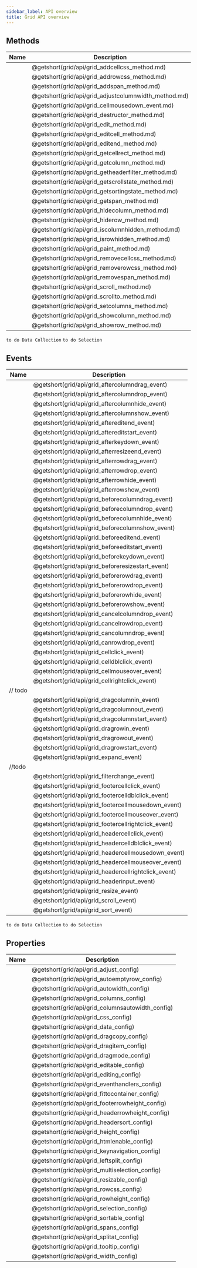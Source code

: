```yaml
---
sidebar_label: API overview
title: Grid API overview
---
```


## Methods

| Name                                          | Description                                          |
| --------------------------------------------- | ---------------------------------------------------- |
| [](grid/api/grid_addcellcss_method.md)        | @getshort(grid/api/grid_addcellcss_method.md)        |
| [](grid/api/grid_addrowcss_method.md)         | @getshort(grid/api/grid_addrowcss_method.md)         |
| [](grid/api/grid_addspan_method.md)           | @getshort(grid/api/grid_addspan_method.md)           |
| [](grid/api/grid_adjustcolumnwidth_method.md) | @getshort(grid/api/grid_adjustcolumnwidth_method.md) |
| [](grid/api/grid_cellmousedown_event.md)      | @getshort(grid/api/grid_cellmousedown_event.md)      |
| [](grid/api/grid_destructor_method.md)        | @getshort(grid/api/grid_destructor_method.md)        |
| [](grid/api/grid_edit_method.md)              | @getshort(grid/api/grid_edit_method.md)              |
| [](grid/api/grid_editcell_method.md)          | @getshort(grid/api/grid_editcell_method.md)          |
| [](grid/api/grid_editend_method.md)           | @getshort(grid/api/grid_editend_method.md)           |
| [](grid/api/grid_getcellrect_method.md)       | @getshort(grid/api/grid_getcellrect_method.md)       |
| [](grid/api/grid_getcolumn_method.md)         | @getshort(grid/api/grid_getcolumn_method.md)         |
| [](grid/api/grid_getheaderfilter_method.md)   | @getshort(grid/api/grid_getheaderfilter_method.md)   |
| [](grid/api/grid_getscrollstate_method.md)    | @getshort(grid/api/grid_getscrollstate_method.md)    |
| [](grid/api/grid_getsortingstate_method.md)   | @getshort(grid/api/grid_getsortingstate_method.md)   |
| [](grid/api/grid_getspan_method.md)           | @getshort(grid/api/grid_getspan_method.md)           |
| [](grid/api/grid_hidecolumn_method.md)        | @getshort(grid/api/grid_hidecolumn_method.md)        |
| [](grid/api/grid_hiderow_method.md)           | @getshort(grid/api/grid_hiderow_method.md)           |
| [](grid/api/grid_iscolumnhidden_method.md)    | @getshort(grid/api/grid_iscolumnhidden_method.md)    |
| [](grid/api/grid_isrowhidden_method.md)       | @getshort(grid/api/grid_isrowhidden_method.md)       |
| [](grid/api/grid_paint_method.md)             | @getshort(grid/api/grid_paint_method.md)             |
| [](grid/api/grid_removecellcss_method.md)     | @getshort(grid/api/grid_removecellcss_method.md)     |
| [](grid/api/grid_removerowcss_method.md)      | @getshort(grid/api/grid_removerowcss_method.md)      |
| [](grid/api/grid_removespan_method.md)        | @getshort(grid/api/grid_removespan_method.md)        |
| [](grid/api/grid_scroll_method.md)            | @getshort(grid/api/grid_scroll_method.md)            |
| [](grid/api/grid_scrollto_method.md)          | @getshort(grid/api/grid_scrollto_method.md)          |
| [](grid/api/grid_setcolumns_method.md)        | @getshort(grid/api/grid_setcolumns_method.md)        |
| [](grid/api/grid_showcolumn_method.md)        | @getshort(grid/api/grid_showcolumn_method.md)        |
| [](grid/api/grid_showrow_method.md)           | @getshort(grid/api/grid_showrow_method.md)           |

`to do Data Collection`
`to do Selection`

## Events

| Name                                         | Description                                         |
| -------------------------------------------- | --------------------------------------------------- |
| [](grid/api/grid_aftercolumndrag_event.md)      | @getshort(grid/api/grid_aftercolumndrag_event)      |
| [](grid/api/grid_aftercolumndrop_event.md)      | @getshort(grid/api/grid_aftercolumndrop_event)      |
| [](grid/api/grid_aftercolumnhide_event.md)      | @getshort(grid/api/grid_aftercolumnhide_event)      |
| [](grid/api/grid_aftercolumnshow_event.md)      | @getshort(grid/api/grid_aftercolumnshow_event)      |
| [](grid/api/grid_aftereditend_event.md)         | @getshort(grid/api/grid_aftereditend_event)         |
| [](grid/api/grid_aftereditstart_event.md)       | @getshort(grid/api/grid_aftereditstart_event)       |
| [](grid/api/grid_afterkeydown_event.md)         | @getshort(grid/api/grid_afterkeydown_event)         |
| [](grid/api/grid_afterresizeend_event.md)       | @getshort(grid/api/grid_afterresizeend_event)       |
| [](grid/api/grid_afterrowdrag_event.md)         | @getshort(grid/api/grid_afterrowdrag_event)         |
| [](grid/api/grid_afterrowdrop_event.md)         | @getshort(grid/api/grid_afterrowdrop_event)         |
| [](grid/api/grid_afterrowhide_event.md)         | @getshort(grid/api/grid_afterrowhide_event)         |
| [](grid/api/grid_afterrowshow_event.md)         | @getshort(grid/api/grid_afterrowshow_event)         |
| [](grid/api/grid_beforecolumndrag_event.md)     | @getshort(grid/api/grid_beforecolumndrag_event)     |
| [](grid/api/grid_beforecolumndrop_event.md)     | @getshort(grid/api/grid_beforecolumndrop_event)     |
| [](grid/api/grid_beforecolumnhide_event.md)     | @getshort(grid/api/grid_beforecolumnhide_event)     |
| [](grid/api/grid_beforecolumnshow_event.md)     | @getshort(grid/api/grid_beforecolumnshow_event)     |
| [](grid/api/grid_beforeeditend_event.md)        | @getshort(grid/api/grid_beforeeditend_event)        |
| [](grid/api/grid_beforeeditstart_event.md)      | @getshort(grid/api/grid_beforeeditstart_event)      |
| [](grid/api/grid_beforekeydown_event.md)        | @getshort(grid/api/grid_beforekeydown_event)        |
| [](grid/api/grid_beforeresizestart_event.md)    | @getshort(grid/api/grid_beforeresizestart_event)    |
| [](grid/api/grid_beforerowdrag_event.md)        | @getshort(grid/api/grid_beforerowdrag_event)        |
| [](grid/api/grid_beforerowdrop_event.md)        | @getshort(grid/api/grid_beforerowdrop_event)        |
| [](grid/api/grid_beforerowhide_event.md)        | @getshort(grid/api/grid_beforerowhide_event)        |
| [](grid/api/grid_beforerowshow_event.md)        | @getshort(grid/api/grid_beforerowshow_event)        |
| [](grid/api/grid_cancelcolumndrop_event.md)     | @getshort(grid/api/grid_cancelcolumndrop_event)     |
| [](grid/api/grid_cancelrowdrop_event.md)        | @getshort(grid/api/grid_cancelrowdrop_event)        |
| [](grid/api/grid_cancolumndrop_event.md)        | @getshort(grid/api/grid_cancolumndrop_event)        |
| [](grid/api/grid_canrowdrop_event.md)           | @getshort(grid/api/grid_canrowdrop_event)           |
| [](grid/api/grid_cellclick_event.md)            | @getshort(grid/api/grid_cellclick_event)            |
| [](grid/api/grid_celldblclick_event.md)         | @getshort(grid/api/grid_celldblclick_event)         |
| [](grid/api/grid_cellmouseover_event.md)        | @getshort(grid/api/grid_cellmouseover_event)        |
| [](grid/api/grid_cellrightclick_event.md)       | @getshort(grid/api/grid_cellrightclick_event)       |
| [](grid/api/grid_data_object.md)  // todo       |                                                     |
| [](grid/api/grid_dragcolumnin_event.md)         | @getshort(grid/api/grid_dragcolumnin_event)         |
| [](grid/api/grid_dragcolumnout_event.md)        | @getshort(grid/api/grid_dragcolumnout_event)        |
| [](grid/api/grid_dragcolumnstart_event.md)      | @getshort(grid/api/grid_dragcolumnstart_event)      |
| [](grid/api/grid_dragrowin_event.md)            | @getshort(grid/api/grid_dragrowin_event)            |
| [](grid/api/grid_dragrowout_event.md)           | @getshort(grid/api/grid_dragrowout_event)           |
| [](grid/api/grid_dragrowstart_event.md)         | @getshort(grid/api/grid_dragrowstart_event)         |
| [](grid/api/grid_expand_event.md)               | @getshort(grid/api/grid_expand_event)               |
| [](grid/api/grid_export_object.md)  //todo      |                                                     |
| [](grid/api/grid_filterchange_event.md)         | @getshort(grid/api/grid_filterchange_event)         |
| [](grid/api/grid_footercellclick_event.md)      | @getshort(grid/api/grid_footercellclick_event)      |
| [](grid/api/grid_footercelldblclick_event.md)   | @getshort(grid/api/grid_footercelldblclick_event)   |
| [](grid/api/grid_footercellmousedown_event.md)  | @getshort(grid/api/grid_footercellmousedown_event)  |
| [](grid/api/grid_footercellmouseover_event.md)  | @getshort(grid/api/grid_footercellmouseover_event)  |
| [](grid/api/grid_footercellrightclick_event.md) | @getshort(grid/api/grid_footercellrightclick_event) |
| [](grid/api/grid_headercellclick_event.md)      | @getshort(grid/api/grid_headercellclick_event)      |
| [](grid/api/grid_headercelldblclick_event.md)   | @getshort(grid/api/grid_headercelldblclick_event)   |
| [](grid/api/grid_headercellmousedown_event.md)  | @getshort(grid/api/grid_headercellmousedown_event)  |
| [](grid/api/grid_headercellmouseover_event.md)  | @getshort(grid/api/grid_headercellmouseover_event)  |
| [](grid/api/grid_headercellrightclick_event.md) | @getshort(grid/api/grid_headercellrightclick_event) |
| [](grid/api/grid_headerinput_event.md)          | @getshort(grid/api/grid_headerinput_event)          |
| [](grid/api/grid_resize_event.md)               | @getshort(grid/api/grid_resize_event)               |
| [](grid/api/grid_scroll_event.md)               | @getshort(grid/api/grid_scroll_event)               |
| [](grid/api/grid_sort_event.md)                 | @getshort(grid/api/grid_sort_event)                 |

`to do Data Collection`
`to do Selection`

## Properties

| Name                                      | Description                                      |
| ----------------------------------------- | ------------------------------------------------ |
| [](grid/api/grid_adjust_config.md)           | @getshort(grid/api/grid_adjust_config)           |
| [](grid/api/grid_autoemptyrow_config.md)     | @getshort(grid/api/grid_autoemptyrow_config)     |
| [](grid/api/grid_autowidth_config.md)        | @getshort(grid/api/grid_autowidth_config)        |
| [](grid/api/grid_columns_config.md)          | @getshort(grid/api/grid_columns_config)          |
| [](grid/api/grid_columnsautowidth_config.md) | @getshort(grid/api/grid_columnsautowidth_config) |
| [](grid/api/grid_css_config.md)              | @getshort(grid/api/grid_css_config)              |
| [](grid/api/grid_data_config.md)             | @getshort(grid/api/grid_data_config)             |
| [](grid/api/grid_dragcopy_config.md)         | @getshort(grid/api/grid_dragcopy_config)         |
| [](grid/api/grid_dragitem_config.md)         | @getshort(grid/api/grid_dragitem_config)         |
| [](grid/api/grid_dragmode_config.md)         | @getshort(grid/api/grid_dragmode_config)         |
| [](grid/api/grid_editable_config.md)         | @getshort(grid/api/grid_editable_config)         |
| [](grid/api/grid_editing_config.md)          | @getshort(grid/api/grid_editing_config)          |
| [](grid/api/grid_eventhandlers_config.md)    | @getshort(grid/api/grid_eventhandlers_config)    |
| [](grid/api/grid_fittocontainer_config.md)   | @getshort(grid/api/grid_fittocontainer_config)   |
| [](grid/api/grid_footerrowheight_config.md)  | @getshort(grid/api/grid_footerrowheight_config)  |
| [](grid/api/grid_headerrowheight_config.md)  | @getshort(grid/api/grid_headerrowheight_config)  |
| [](grid/api/grid_headersort_config.md)       | @getshort(grid/api/grid_headersort_config)       |
| [](grid/api/grid_height_config.md)           | @getshort(grid/api/grid_height_config)           |
| [](grid/api/grid_htmlenable_config.md)       | @getshort(grid/api/grid_htmlenable_config)       |
| [](grid/api/grid_keynavigation_config.md)    | @getshort(grid/api/grid_keynavigation_config)    |
| [](grid/api/grid_leftsplit_config.md)        | @getshort(grid/api/grid_leftsplit_config)        |
| [](grid/api/grid_multiselection_config.md)   | @getshort(grid/api/grid_multiselection_config)   |
| [](grid/api/grid_resizable_config.md)        | @getshort(grid/api/grid_resizable_config)        |
| [](grid/api/grid_rowcss_config.md)           | @getshort(grid/api/grid_rowcss_config)           |
| [](grid/api/grid_rowheight_config.md)        | @getshort(grid/api/grid_rowheight_config)        |
| [](grid/api/grid_selection_config.md)        | @getshort(grid/api/grid_selection_config)        |
| [](grid/api/grid_sortable_config.md)         | @getshort(grid/api/grid_sortable_config)         |
| [](grid/api/grid_spans_config.md)            | @getshort(grid/api/grid_spans_config)            |
| [](grid/api/grid_splitat_config.md)          | @getshort(grid/api/grid_splitat_config)          |
| [](grid/api/grid_tooltip_config.md)          | @getshort(grid/api/grid_tooltip_config)          |
| [](grid/api/grid_width_config.md)            | @getshort(grid/api/grid_width_config)            |

